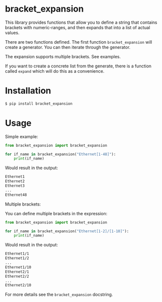 # bracket_expansion

This library provides functions that allow you to define a string
that contains brackets with numeric-ranges, and then expands that
into a list of actual values.

There are two functions defined.  The first function `bracket_expansion`
will create a generator.  You can then iterate through the generator.

The expansion supports multiple brackets.  See examples.

If you want to create a concrete list from the generate, there is
a function called `expand` which will do this as a convenience.

# Installation

````bash
$ pip install bracket_expansion
````

# Usage

Simple example:

````python
from bracket_expansion import bracket_expansion

for if_name in bracket_expansion("Ethernet[1-48]"):
    print(if_name)
````

Would result in the output:

```bash
Ethernet1
Ethernet2
Ethernet3
...
Ethernet48
```

Multiple brackets:

You can define multiple brackets in the expression:

````python
from bracket_expansion import bracket_expansion

for if_name in bracket_expansion("Ethernet[1-2]/[1-10]"):
    print(if_name)
````

Would result in the output:

```bash
Ethernet1/1
Ethernet1/2
...
Ethernet1/10
Ethernet2/1
Ethernet2/2
...
Ethernet2/10
```

For more details see the `bracket_expansion` docstring.
